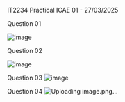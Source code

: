 IT2234 Practical ICAE 01 - 27/03/2025

Question 01

![image](https://github.com/user-attachments/assets/ff61006e-888c-4b07-8e5b-6d2f13635871)

Question 02

![image](https://github.com/user-attachments/assets/79926637-6ac9-4052-9edb-3e8510d8577f)

Question 03
![image](https://github.com/user-attachments/assets/1de11886-3af7-4aa0-8d13-91e128337431)


Question 04
![Uploading image.png…]()

